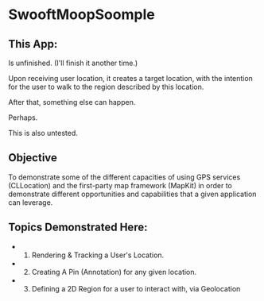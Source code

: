 #  SwooftMoopSoomple

## This App:

Is unfinished. (I'll finish it another time.)

Upon receiving user location, it creates a target location, with the intention for the user to walk to the region described by this location.

After that, something else can happen. 

Perhaps.

This is also untested.


## Objective

To demonstrate some of the different capacities of using GPS services (CLLocation) and the first-party map framework (MapKit) in order to demonstrate different opportunities and capabilities that a given application can leverage.


## Topics Demonstrated Here:

* 1. Rendering & Tracking a User's Location.
* 2. Creating A Pin (Annotation) for any given location.
* 3. Defining a 2D Region for a user to interact with, via Geolocation

